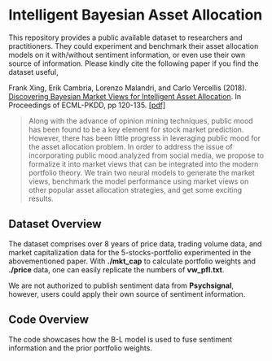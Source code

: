 # Intelligent Bayesian Asset Allocation

This repository provides a public available dataset to researchers and practitioners. They could experiment and benchmark their asset allocation models on it with/without sentiment information, or even use their own source of information. Please kindly cite the following paper if you find the dataset useful,  

Frank Xing, Erik Cambria, Lorenzo Malandri, and Carlo Vercellis (2018). [Discovering Bayesian Market Views for Intelligent Asset Allocation](https://link.springer.com/chapter/10.1007%2F978-3-030-10997-4_8). In Proceedings of ECML-PKDD, pp 120-135. [[pdf]](https://arxiv.org/pdf/1802.09911.pdf)
> Along with the advance of opinion mining techniques, public mood has been found to be a key element for stock market prediction. However, there has been little progress in leveraging public mood for the asset allocation problem. In order to address the issue of incorporating public mood analyzed from social media, we propose to formalize it into market views that can be integrated into the
modern portfolio theory. We train two neural models to generate the market views, benchmark the model performance using market views on other popular asset allocation strategies, and get some exciting results.

## Dataset Overview

The dataset comprises over 8 years of price data, trading volume data, and market capitalization data for the 5-stocks-portfolio experimented in the abovementioned paper. With **./mkt_cap** to calculate portfolio weights and **./price** data, one can easily replicate the numbers of **vw_pfl.txt**.

We are not authorized to publish sentiment data from **Psychsignal**, however, users could apply their own source of sentiment information. 

## Code Overview

The code showcases how the B-L model is used to fuse sentiment information and the prior portfolio weights.

